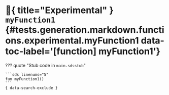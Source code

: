 [//]: # (DO NOT EDIT THIS FILE DIRECTLY. Instead, edit the corresponding stub file and execute `npm run docs:api`.)

# :test_tube:{ title="Experimental" } <code class="doc-symbol doc-symbol-function"></code> `myFunction1` {#tests.generation.markdown.functions.experimental.myFunction1 data-toc-label='[function] myFunction1'}

??? quote "Stub code in `main.sdsstub`"

    ```sds linenums="5"
    fun myFunction1()
    ```
    { data-search-exclude }
